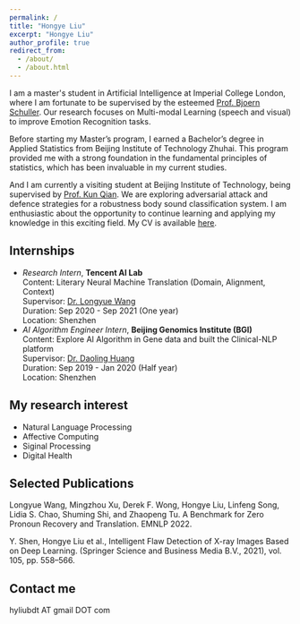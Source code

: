 ```yaml
---
permalink: /
title: "Hongye Liu"
excerpt: "Hongye Liu"
author_profile: true
redirect_from: 
  - /about/
  - /about.html
---
```


I am a master's student in Artificial Intelligence at Imperial College London, where I am fortunate to be supervised by the esteemed [Prof. Bjoern Schuller](http://www.schuller.one/). Our research focuses on Multi-modal Learning (speech and visual) to improve Emotion Recognition tasks.

Before starting my Master’s program, I earned a Bachelor’s degree in Applied Statistics from Beijing Institute of Technology Zhuhai. This program provided me with a strong foundation in the fundamental principles of statistics, which has been invaluable in my current studies.

And I am currently a visiting student at Beijing Institute of Technology, being supervised by [Prof. Kun Qian](https://eecsqian.com/). We are exploring adversarial attack and defence strategies for a robustness body sound classification system. I am enthusiastic about the opportunity to continue learning and applying my knowledge in this exciting field. My CV is available [here](https://hyfred.github.io/files/CV.pdf).

## Internships
- *Research Intern*, **Tencent AI Lab** \
  Content: Literary Neural Machine Translation (Domain, Alignment, Context) \
  Supervisor: [Dr. Longyue Wang](http://www.longyuewang.com/)\
  Duration: Sep 2020 - Sep 2021 (One year)\
  Location: Shenzhen
- *AI Algorithm Engineer Intern*, **Beijing Genomics Institute (BGI)** \
  Content: Explore AI Algorithm in Gene data and built the Clinical-NLP platform \
  Supervisor: [Dr. Daoling Huang](https://scholar.google.com/citations?user=4Y4DcQkAAAAJ&hl=en) \
  Duration: Sep 2019 - Jan 2020 (Half year)\
  Location: Shenzhen

## My research interest
*  Natural Language Processing
*  Affective Computing
*  Siginal Processing
*  Digital Health

## Selected Publications
Longyue Wang, Mingzhou Xu, Derek F. Wong, Hongye Liu, Linfeng Song, Lidia S. Chao, Shuming Shi, and Zhaopeng 
Tu. A Benchmark for Zero Pronoun Recovery and Translation. EMNLP 2022.

Y. Shen, Hongye Liu et al., Intelligent Flaw Detection of X-ray Images Based on Deep Learning. (Springer Science and Business Media B.V., 2021), vol. 105, pp. 558–566.

## Contact me
hyliubdt AT gmail DOT com

